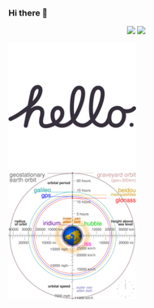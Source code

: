 ### Hi there 👋
<p align="center">
  <img src="https://github-readme-stats.vercel.app/api?username=amayushkumar&show_icons=true&theme=default&count_private=true&line_height=27">
  <img src = "https://github-readme-stats.vercel.app/api/top-langs/?username=amayushkumar&theme=default">
</p>
<a href="https://www.amayushkumar.ml"><img src="https://raw.githubusercontent.com/amayushkumar/amayushkumar/main/t.svg" width="50%" height="50%"></a>
<a href="https://www.amayushkumar.ml"><img src="https://raw.githubusercontent.com/amayushkumar/amayushkumar/main/c.svg" width="50%" height="50%"></a>
